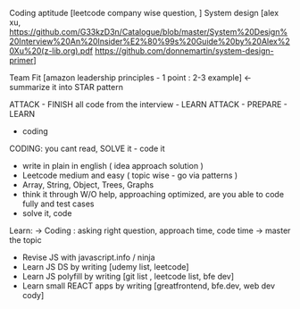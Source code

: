 Coding aptitude [leetcode company wise question, ]
System design [alex xu, https://github.com/G33kzD3n/Catalogue/blob/master/System%20Design%20Interview%20An%20Insider%E2%80%99s%20Guide%20by%20Alex%20Xu%20(z-lib.org).pdf
https://github.com/donnemartin/system-design-primer]

Team Fit [amazon leadership principles - 1 point : 2-3 example] <- summarize it into STAR pattern

ATTACK - FINISH all code from the interview - LEARN
ATTACK - PREPARE - LEARN

- coding

CODING:
you cant read, SOLVE it - code it

- write in plain in english ( idea approach solution )
- Leetcode medium and easy ( topic wise - go via patterns )
- Array, String, Object, Trees, Graphs
- think it through W/O help, approaching optimized, are you able to code fully and test cases
- solve it, code

Learn:
-> Coding : asking right question, approach time, code time
-> master the topic

<!--  -->

- Revise JS with javascript.info / ninja
- Learn JS DS by writing [udemy list, leetcode]
- Learn JS polyfill by writing [git list , leetcode list, bfe dev]
- Learn small REACT apps by writing [greatfrontend, bfe.dev, web dev cody]

